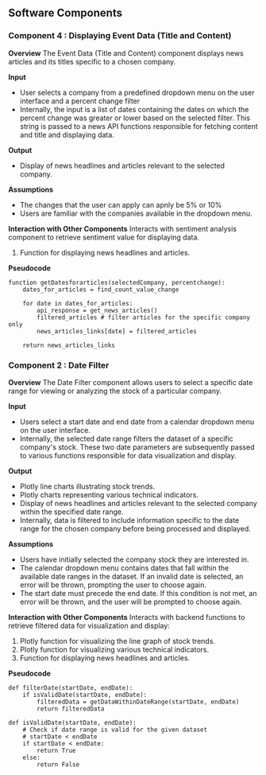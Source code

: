 ## Software Components 

### Component 4 : Displaying Event Data (Title and Content)
**Overview**
The Event Data (Title and Content) component displays news articles and its titles specific to a chosen company.

**Input**
- User selects a company from a predefined dropdown menu on the user interface and a percent change filter
- Internally, the input is a list of dates containing the dates on which the percent change was greater or lower based on the selected filter. This string is passed to a news API functions responsible for fetching content and title and displaying data.

**Output**
- Display of news headlines and articles relevant to the selected company.

**Assumptions**
- The changes that the user can apply can apnly be 5% or 10%
- Users are familiar with the companies available in the dropdown menu.

**Interaction with Other Components**
Interacts with sentiment analysis component to retrieve sentiment value for displaying data.
1. Function for displaying news headlines and articles.

**Pseudocode**
```
function getDatesforarticles(selectedCompany, percentchange):
    dates_for_articles = find_count_value_change

    for date in dates_for_articles:
        api_response = get_news_articles()
        filtered_articles # filter articles for the specific company only
        news_articles_links[date] = filtered_articles

    return news_articles_links
```

### Component 2 : Date Filter
**Overview**
The Date Filter component allows users to select a specific date range for viewing or analyzing the stock of a particular company.

**Input**
- Users select a start date and end date from a calendar dropdown menu on the user interface.
- Internally, the selected date range filters the dataset of a specific company's stock. These two date parameters are subsequently passed to various functions responsible for data visualization and display.

**Output**
- Plotly line charts illustrating stock trends.
- Plotly charts representing various technical indicators.
- Display of news headlines and articles relevant to the selected company within the specified date range.
- Internally, data is filtered to include information specific to the date range for the chosen company before being processed and displayed.

**Assumptions**
- Users have initially selected the company stock they are interested in.
- The calendar dropdown menu contains dates that fall within the available date ranges in the dataset. If an invalid date is selected, an error will be thrown, prompting the user to choose again.
- The start date must precede the end date. If this condition is not met, an error will be thrown, and the user will be prompted to choose again.

**Interaction with Other Components**
Interacts with backend functions to retrieve filtered data for visualization and display:
1. Plotly function for visualizing the line graph of stock trends.
2. Plotly function for visualizing various technical indicators.
3. Function for displaying news headlines and articles.

**Pseudocode**
```
def filterDate(startDate, endDate):
    if isValidDate(startDate, endDate):
        filteredData = getDataWithinDateRange(startDate, endDate)
        return filteredData

def isValidDate(startDate, endDate):
    # Check if date range is valid for the given dataset
    # startDate < endDate
    if startDate < endDate:
        return True
    else:
        return False

```
